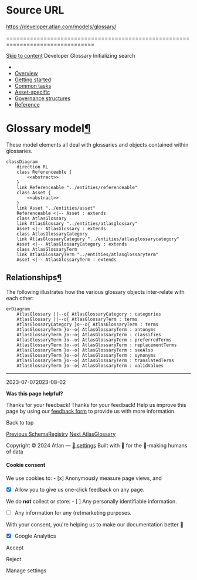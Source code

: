# Source URL
https://developer.atlan.com/models/glossary/

================================================================================

<!--
canonical: https://developer.atlan.com/models/glossary/
meta-content-security-policy: object-src 'none'; base-uri 'self'; manifest-src 'self'; media-src 'self';
meta-description: Dear Developers
meta-generator: mkdocs-1.6.1, mkdocs-material-9.6.14
meta-og-description: Dear Developers
meta-og-image: https://developer.atlan.com/assets/images/social/models/glossary/index.png
meta-og-image-height: 630
meta-og-image-type: image/png
meta-og-image-width: 1200
meta-og-title: Glossary - Developer
meta-og-type: website
meta-og-url: https://developer.atlan.com/models/glossary/
meta-twitter:card: summary_large_image
meta-twitter:description: Dear Developers
meta-twitter:image: https://developer.atlan.com/assets/images/social/models/glossary/index.png
meta-twitter:title: Glossary - Developer
meta-viewport: width=device-width,initial-scale=1
title: Glossary - Developer
-->

[Skip to content](#glossary-model) Developer Glossary Initializing search 

* 
* [Overview](../..)
* [Getting started](../../getting-started/)
* [Common tasks](../../snippets/)
* [Asset\-specific](../../patterns/)
* [Governance structures](../../governance/)
* [Reference](../../reference/)

Glossary model[¶](#glossary-model "Permanent link")
===================================================

These model elements all deal with glossaries and objects contained within glossaries.

```
classDiagram
    direction RL
    class Referenceable {
        <<abstract>>
    }
    link Referenceable "../entities/referenceable"
    class Asset {
        <<abstract>>
    }
    link Asset "../entities/asset"
    Referenceable <|-- Asset : extends
    class AtlasGlossary
    link AtlasGlossary "../entities/atlasglossary"
    Asset <|-- AtlasGlossary : extends
    class AtlasGlossaryCategory
    link AtlasGlossaryCategory "../entities/atlasglossarycategory"
    Asset <|-- AtlasGlossaryCategory : extends
    class AtlasGlossaryTerm
    link AtlasGlossaryTerm "../entities/atlasglossaryterm"
    Asset <|-- AtlasGlossaryTerm : extends
```

Relationships[¶](#relationships "Permanent link")
-------------------------------------------------

The following illustrates how the various glossary objects inter\-relate with each other:

```
erDiagram
    AtlasGlossary ||--o{ AtlasGlossaryCategory : categories
    AtlasGlossary ||--o{ AtlasGlossaryTerm : terms
    AtlasGlossaryCategory }o--o{ AtlasGlossaryTerm : terms
    AtlasGlossaryTerm }o--o{ AtlasGlossaryTerm : antonyms
    AtlasGlossaryTerm }o--o{ AtlasGlossaryTerm : classifies
    AtlasGlossaryTerm }o--o{ AtlasGlossaryTerm : preferredTerms
    AtlasGlossaryTerm }o--o{ AtlasGlossaryTerm : replacementTerms
    AtlasGlossaryTerm }o--o{ AtlasGlossaryTerm : seeAlso
    AtlasGlossaryTerm }o--o{ AtlasGlossaryTerm : synonyms
    AtlasGlossaryTerm }o--o{ AtlasGlossaryTerm : translatedTerms
    AtlasGlossaryTerm }o--o{ AtlasGlossaryTerm : validValues
```

---

2023\-07\-072023\-08\-02

**Was this page helpful?**

Thanks for your feedback! Thanks for your feedback! Help us improve this page by using our [feedback form](https://docs.google.com/forms/d/e/1FAIpQLScfoq7vqEn8S4QvN0ehPp0MRy6WYK5x-okJDqD69lHgoPPWtg/viewform?usp=pp_url&entry.1800719315=/models/glossary/) to provide us with more information. 

Back to top

[Previous SchemaRegistry](../entities/schemaregistry/) [Next AtlasGlossary](../entities/atlasglossary/) 

Copyright © 2024 Atlan — [🍪 settings](#__consent) 
Built with 💙 for the 🤖\-making humans of data 

#### Cookie consent

We use cookies to: - [x] Anonymously measure page views, and
- [x] Allow you to give us one\-click feedback on any page.

 We do **not** collect or store: - [ ] Any personally identifiable information.
- [ ] Any information for any (re)marketing purposes.

 With your consent, you're helping us to make our documentation better 💙

- [x] Google Analytics

Accept

Reject

Manage settings

